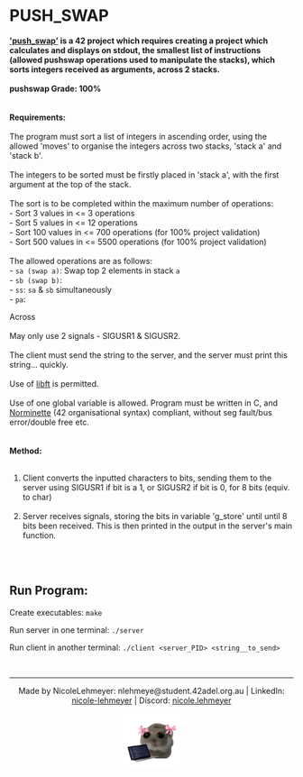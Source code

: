 # PUSH_SWAP

<p>
  <b><a href="https://github.com/NicoleLehmeyer/PUSH_SWAP/blob/main/subject/PUSHSWAP_SUBJECT.pdf">'push_swap'</a> is a 42 project which requires creating a project which calculates and displays on stdout, the smallest list of instructions (allowed pushswap operations used to manipulate the stacks), which sorts integers received as arguments, across 2 stacks.</b><br><br>
  <b>pushswap Grade: 100%</b>
  <br>
  <br>
  <br>
  <b>Requirements:</b><br><br>
  The program must sort a list of integers in ascending order, using the allowed 'moves' to organise the integers across two stacks, 'stack a' and 'stack b'.<br><br>
  The integers to be sorted must be firstly placed in 'stack a', with the first argument at the top of the stack.<br><br>
  The sort is to be completed within the maximum number of operations:<br>
  - Sort 3 values in <= 3 operations<br>
  - Sort 5 values in <= 12 operations<br>
  - Sort 100 values in <= 700 operations (for 100% project validation)<br>
  - Sort 500 values in <= 5500 operations (for 100% project validation)<br><br>
  The allowed operations are as follows:<br>
  - <code>sa (swap a)</code>: Swap top 2 elements in stack <code>a</code><br>
  - <code>sb (swap b)</code>: <br>
  - <code>ss</code>: <code>sa</code> & <code>sb</code> simultaneously<br>
  - <code>pa</code>: <br>

  Across<br><br>
  May only use 2 signals - SIGUSR1 & SIGUSR2.<br><br>
  The client must send the string to the server, and the server must print this string... quickly.<br><br>
  Use of <a href="https://github.com/NicoleLehmeyer/LIBFT">libft</a> is permitted.<br><br>
  Use of one global variable is allowed. Program must be written in C, and <a href="https://github.com/NicoleLehmeyer/LIBFT/blob/main/subject/norme.pdf">Norminette</a> (42 organisational syntax) compliant, without seg fault/bus error/double free etc.
  <br>
  <br>
  <br>
  <b>Method:</b><br><br>
  1.  Client converts the inputted characters to bits, sending them to the server using SIGUSR1 if bit is a 1, or SIGUSR2 if bit is 0, for 8 bits (equiv. to char)<br><br>
  2.  Server receives signals, storing the bits in variable 'g_store' until until 8 bits been received. This is then printed in the output in the server's main function.<br><br>
  <br>
</p>

## Run Program:

Create executables: ```make```

Run server in one terminal: ```./server```

Run client in another terminal: ```./client <server_PID> <string__to_send>```
<p>
  <br>
</p>

---
<p align="center">
Made by NicoleLehmeyer: nlehmeye@student.42adel.org.au | LinkedIn: <a href="https://www.linkedin.com/in/nicole-lehmeyer/">nicole-lehmeyer</a> | Discord: <a href="https://discordapp.com/users/1107446949344448543/">nicole.lehmeyer</a>
</p>

<p align="center">
  <img src="https://github.com/NicoleLehmeyer/NicoleLehmeyer/blob/main/images/coder_hampster.png" alt="hampster" style="width:100px;"/>
</p>
